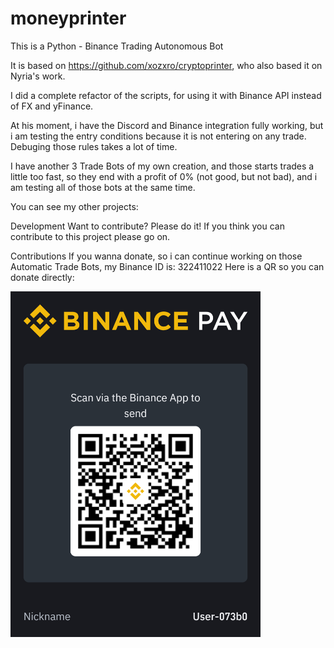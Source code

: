 # moneyprinter
This is a Python - Binance Trading Autonomous Bot

It is based on https://github.com/xozxro/cryptoprinter, who also based it on Nyria's work.

I did a complete refactor of the scripts, for using it with Binance API instead of FX and yFinance.

At his moment, i have the Discord and Binance integration fully working, but i am testing the entry conditions because it is not entering on any trade.  Debuging those rules takes a lot of time.

I have another 3 Trade Bots of my own creation, and those starts trades a little too fast, so they end with a profit of 0% (not good, but not bad), and i am testing all of those bots at the same time.

You can see my other projects:


Development
Want to contribute? Please do it! If you think you can contribute to this project please go on.

Contributions
If you wanna donate, so i can continue working on those Automatic Trade Bots, my Binance ID is: 322411022
Here is a QR so you can donate directly:

<img src="https://github.com/scorpile/moneyprinter/raw/main/binance.jpg?raw=true" alt="Binance QR" style="width: 400px;">
